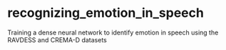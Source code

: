 # recognizing_emotion_in_speech
Training a dense neural network to identify emotion in speech using the RAVDESS and CREMA-D datasets
